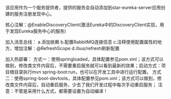 该应用作为一个服务提供者，提供的服务会自动添加到star-eureka-server应用创建的服务注册发现中心。

核心注解：@EnableDiscoveryClient(激活Eureka中的DiscoveryClient实现，用于发现Eureka服务中心的服务)

加入消息总线：
	a.添加依赖
	b.配置RabbitMQ连接信息
	c.注释使用配置属性的地方，增加注解：@RefreshScope
	d./bus/refresh刷新配置
	
加入热部署：
	方式一：使用springloaded，具体配置参见pom.xml；该方式可以做到，修改类文件内容后，不需要重启服务就可以看到最新的效果；启动方式：项目根目录执行mvn spring-boot:run，也可以在开发工具中进行运行配置。
	方式二：使用spring-boot-devtools，具体配置参见pom.xml；该方式可以做到，修改类文件内容后，自动重启服务，少去了我们开发过程中每次手动重启服务；
	注意：不管是采用什么方式，都需要设置为自动编译！
	